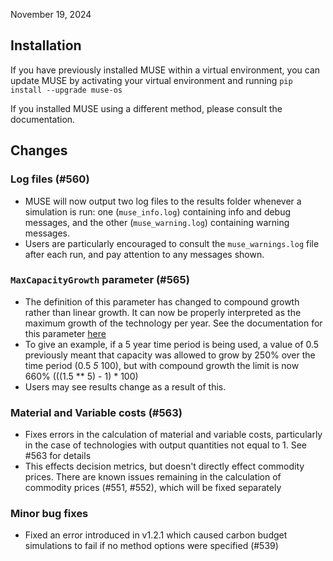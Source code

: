 November 19, 2024

## Installation

If you have previously installed MUSE within a virtual environment, you can update MUSE by activating your virtual environment and running `pip install --upgrade muse-os`

If you installed MUSE using a different method, please consult the documentation.

## Changes

### Log files (#560)

- MUSE will now output two log files to the results folder whenever a simulation is run: one (`muse_info.log`) containing info and debug messages, and the other (`muse_warning.log`) containing warning messages.
- Users are particularly encouraged to consult the `muse_warnings.log` file after each run, and pay attention to any messages shown.

### `MaxCapacityGrowth` parameter (#565)

- The definition of this parameter has changed to compound growth rather than linear growth. It can now be properly interpreted as the maximum growth of the technology per year. See the documentation for this parameter [here](https://muse-os.readthedocs.io/en/latest/inputs/technodata.html)
- To give an example, if a 5 year time period is being used, a value of 0.5 previously meant that capacity was allowed to grow by 250% over the time period (0.5 *5* 100), but with compound growth the limit is now 660% (((1.5 ** 5) - 1) * 100)
- Users may see results change as a result of this.

### Material and Variable costs (#563)

- Fixes errors in the calculation of material and variable costs, particularly in the case of technologies with output quantities not equal to 1. See #563 for details
- This effects decision metrics, but doesn't directly effect commodity prices. There are known issues remaining in the calculation of commodity prices (#551, #552), which will be fixed separately

### Minor bug fixes

- Fixed an error introduced in v1.2.1 which caused carbon budget simulations to fail if no method options were specified (#539)
